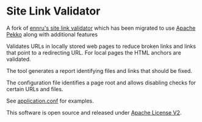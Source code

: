 # Site Link Validator

A fork of [ennru's site link validator](https://github.com/ennru/site-link-validator) which has been migrated
to use [Apache Pekko](https://pekko.apache.org/) along with additional features

Validates URLs in locally stored web pages to reduce broken links and links that point to a redirecting URL. For local pages the HTML anchors are validated.

The tool generates a report identifying files and links that should be fixed.

The configuration file identifies a page root and allows disabling checks for certain URLs and files.

See [application.conf](core/src/main/resources/application.conf) for examples.

This software is open source and released under [Apache License V2](LICENSE).

